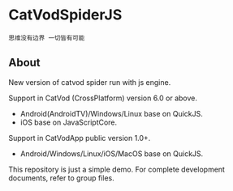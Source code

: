 # CatVodSpiderJS

```
思维没有边界 一切皆有可能
```

## About

New version of catvod spider run with js engine.

Support in CatVod (CrossPlatform) version 6.0 or above.
- Android(AndroidTV)/Windows/Linux base on QuickJS.
- iOS base on JavaScriptCore.

Support in CatVodApp public version 1.0+.
- Android/Windows/Linux/iOS/MacOS base on QuickJS.

This repository is just a simple demo. For complete development documents, refer to group files. 
